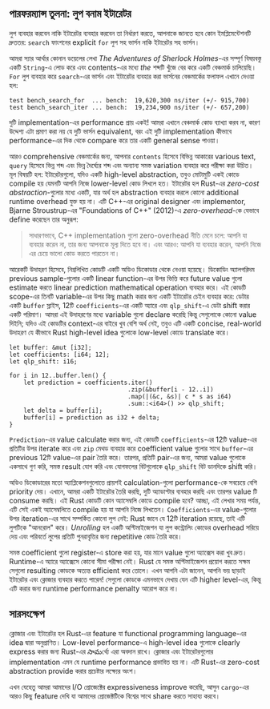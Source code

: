 ## পারফরম্যান্স তুলনা: লুপ বনাম ইটারেটর

লুপ ব্যবহার করবেন নাকি ইটারেটর ব্যবহার করবেন তা নির্ধারণ করতে, আপনাকে জানতে হবে কোন ইমপ্লিমেন্টেশনটি দ্রুততর: `search` ফাংশনের explicit `for` লুপ সহ ভার্সন নাকি ইটারেটর সহ ভার্সন।

আমরা স্যার আর্থার কোনান ডয়েলের লেখা _The Adventures of Sherlock Holmes_-এর সম্পূর্ণ বিষয়বস্তু একটি `String`-এ লোড করে এবং contents-এর মধ্যে _the_ শব্দটি খুঁজে বের করে একটি বেঞ্চমার্ক চালিয়েছি। `For` লুপ ব্যবহার করে `search`-এর ভার্সন এবং ইটারেটর ব্যবহার করা ভার্সনের বেঞ্চমার্কের ফলাফল এখানে দেওয়া হল:

```text
test bench_search_for  ... bench:  19,620,300 ns/iter (+/- 915,700)
test bench_search_iter ... bench:  19,234,900 ns/iter (+/- 657,200)
```

দুটি implementation-এর performance প্রায় একই! আমরা এখানে বেঞ্চমার্ক কোড ব্যাখ্যা করব না, কারণ উদ্দেশ্য এটা প্রমাণ করা নয় যে দুটি ভার্সন equivalent, বরং এই দুটি implementation কীভাবে performance-এর দিক থেকে compare করে তার একটি general sense পাওয়া।

আরও comprehensive বেঞ্চমার্কের জন্য, আপনার `contents` হিসেবে বিভিন্ন আকারের various text, `query` হিসেবে ভিন্ন শব্দ এবং ভিন্ন দৈর্ঘ্যের শব্দ এবং অন্যান্য সমস্ত variation ব্যবহার করে পরীক্ষা করা উচিত। মূল বিষয়টি হল: ইটারেটরগুলো, যদিও একটি high-level abstraction, তবুও মোটামুটি একই কোডে compile হয় যেমনটি আপনি নিজে lower-level কোড লিখলে হত। ইটারেটর হল Rust-এর _zero-cost abstraction_-গুলোর মধ্যে একটি, যার অর্থ হল abstraction ব্যবহার করলে কোনো additional runtime overhead যুক্ত হয় না। এটি C++-এর original designer এবং implementor, Bjarne Stroustrup-এর "Foundations of C++" (2012)-এ _zero-overhead_-কে যেভাবে define করেছেন তার অনুরূপ:

> সাধারণভাবে, C++ implementation গুলো zero-overhead নীতি মেনে চলে: আপনি যা ব্যবহার করেন না, তার জন্য আপনাকে মূল্য দিতে হবে না। এবং আরও: আপনি যা ব্যবহার করেন, আপনি নিজে এর চেয়ে ভালো কোড করতে পারতেন না।

আরেকটি উদাহরণ হিসেবে, নিম্নলিখিত কোডটি একটি অডিও ডিকোডার থেকে নেওয়া হয়েছে। ডিকোডিং অ্যালগরিদম previous sample-গুলোর একটি linear function-এর উপর ভিত্তি করে future value গুলো estimate করতে linear prediction mathematical operation ব্যবহার করে। এই কোডটি scope-এর তিনটি variable-এর উপর কিছু math করার জন্য একটি ইটারেটর চেইন ব্যবহার করে: ডেটার একটি `buffer` স্লাইস, 12টি `coefficients`-এর একটি অ্যারে এবং `qlp_shift`-এ ডেটা shift করার একটি পরিমাণ। আমরা এই উদাহরণের মধ্যে variable গুলো declare করেছি কিন্তু সেগুলোকে কোনো value দিইনি; যদিও এই কোডটির context-এর বাইরে খুব বেশি অর্থ নেই, তবুও এটি একটি concise, real-world উদাহরণ যে কীভাবে Rust high-level idea গুলোকে low-level কোডে translate করে।

```rust,ignore
let buffer: &mut [i32];
let coefficients: [i64; 12];
let qlp_shift: i16;

for i in 12..buffer.len() {
    let prediction = coefficients.iter()
                                 .zip(&buffer[i - 12..i])
                                 .map(|(&c, &s)| c * s as i64)
                                 .sum::<i64>() >> qlp_shift;
    let delta = buffer[i];
    buffer[i] = prediction as i32 + delta;
}
```

`Prediction`-এর value calculate করার জন্য, এই কোডটি `coefficients`-এর 12টি value-এর প্রতিটির উপর iterate করে এবং `zip` মেথড ব্যবহার করে coefficient value গুলোর সাথে `buffer`-এর previous 12টি value-এর pair তৈরি করে। তারপর, প্রতিটি pair-এর জন্য, আমরা value গুলোকে একসাথে গুণ করি, সমস্ত result যোগ করি এবং যোগফলের বিটগুলোকে `qlp_shift` বিট ডানদিকে shift করি।

অডিও ডিকোডারের মতো অ্যাপ্লিকেশনগুলোতে প্রায়শই calculation-গুলো performance-কে সবচেয়ে বেশি priority দেয়। এখানে, আমরা একটি ইটারেটর তৈরি করছি, দুটি অ্যাডাপ্টার ব্যবহার করছি এবং তারপর value টি consume করছি। এই Rust কোডটি কোন অ্যাসেম্বলি কোডে compile হবে? আচ্ছা, এই লেখার সময় পর্যন্ত, এটি সেই একই অ্যাসেম্বলিতে compile হয় যা আপনি নিজে লিখতেন। `Coefficients`-এর value-গুলোর উপর iteration-এর সাথে সম্পর্কিত কোনো লুপ নেই: Rust জানে যে 12টি iteration রয়েছে, তাই এটি লুপটিকে "আনরোল" করে। _Unrolling_ হল একটি অপ্টিমাইজেশন যা লুপ কন্ট্রোলিং কোডের overhead সরিয়ে দেয় এবং পরিবর্তে লুপের প্রতিটি পুনরাবৃত্তির জন্য repetitive কোড তৈরি করে।

সমস্ত coefficient গুলো register-এ store করা হয়, যার মানে value গুলো অ্যাক্সেস করা খুব দ্রুত। Runtime-এ অ্যারে অ্যাক্সেসে কোনো সীমা পরীক্ষা নেই। Rust যে সমস্ত অপ্টিমাইজেশন প্রয়োগ করতে সক্ষম সেগুলো resulting কোডকে অত্যন্ত efficient করে তোলে। এখন আপনি এটা জানেন, আপনি ভয় ছাড়াই ইটারেটর এবং ক্লোজার ব্যবহার করতে পারেন! সেগুলো কোডকে এমনভাবে দেখায় যেন এটি higher level-এর, কিন্তু এটি করার জন্য runtime performance penalty আরোপ করে না।

## সারসংক্ষেপ

ক্লোজার এবং ইটারেটর হল Rust-এর feature যা functional programming language-এর idea দ্বারা অনুপ্রাণিত। Low-level performance-এ high-level idea গুলোকে clearly express করার জন্য Rust-এর సామর্থ্যে এরা অবদান রাখে। ক্লোজার এবং ইটারেটরগুলোর implementation এমন যে runtime performance প্রভাবিত হয় না। এটি Rust-এর zero-cost abstraction provide করার প্রচেষ্টার লক্ষ্যের অংশ।

এখন যেহেতু আমরা আমাদের I/O প্রোজেক্টের expressiveness improve করেছি, আসুন `cargo`-এর আরও কিছু feature দেখি যা আমাদের প্রোজেক্টটিকে বিশ্বের সাথে share করতে সাহায্য করবে।
